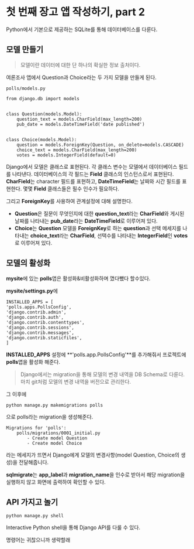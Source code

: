 # 첫 번째 장고 앱 작성하기, part 2
Python에서 기본으로 제공하는 SQLite를 통해 데이터베이스를 다룬다.

## 모델 만들기

> 모델이란 데이터에 대한 단 하나의 확실한 정보 출처이다.

여론조사 앱에서 Question과 Choice라는 두 가지 모델을 만들게 된다.

	
	polls/models.py
	
    from django.db import models


	class Question(models.Model):
    	question_text = models.CharField(max_length=200)
    	pub_date = models.DateTimeField('date published')


	class Choice(models.Model):
    	question = models.ForeignKey(Question, on_delete=models.CASCADE)
    	choice_text = models.CharField(max_length=200)
    	votes = models.IntegerField(default=0)

Django에서 모델은 클래스로 표현된다. 
각 클래스 변수는 모델에서 데이터베이스 필드를 나타낸다.
데이터베이스의 각 필드는 **Field** 클래스의 인스턴스로서 표현된다. **CharField**는 character 필드를 표현하고, **DateTimeField**는 날짜와 시간 필드를 표현한다.
몇몇 **Field** 클래스들은 필수 인수가 필요하다. 

그리고 **ForeignKey**를 사용하여 관계설정에 대해 설명한다. 

- **Question**은 질문이 무엇인지에 대한 **question_text**라는 **CharField**와 게시된 날짜를 나타내는 **pub_date**라는 **DateTimeField**로 이루어져 있다.
- **Choice**는 **Question** 모델을 **ForeignKey**로 하는 **question**과 선택 메세지를 나타내는 **choice_text**라는 **CharField**, 선택수를 나타내는 **IntegerField**인 **votes**로 이루어져 있다.

## 모델의 활성화
**mysite**에 있는 **polls**앱은 활성화&비활성화하며 꼈다뺐다 할수있다.

**mysite/settings.py**에 

	INSTALLED_APPS = [
    'polls.apps.PollsConfig',
    'django.contrib.admin',
    'django.contrib.auth',
    'django.contrib.contenttypes',
    'django.contrib.sessions',
    'django.contrib.messages',
    'django.contrib.staticfiles',
    ]

**INSTALLED_APPS** 설정에 **'polls.app.PollsConfig'**를 추가해줘서 프로젝트에 **polls**앱을 활성화 해준다.

> Django에서는 migration을 통해 모델의 변경 내역을 DB Schema로 다룬다. 마치 git처럼 모델의 변경 내역을 버전으로 관리한다.

그 이후에

	python manage.py makemigrations polls

으로 polls라는 migration을 생성해준다.
	
    Migrations for 'polls': 
    	polls/migrations/0001_initial.py
        	- Create model Question
            - Create model Choice

라는 메세지가 뜨면서 Django에게 모델의 변경사항(model Question, Choice의 생성)을 전달해줍니다.

**sqlmigrate**는 **app_label**과 **migration_name**을 인수로 받아서 해당 migration을 실행하지 않고 화면에 출력하여 확인할 수 있다.

## API 가지고 놀기

	python manage.py shell
Interactive Python shell을 통해 Django API를 다룰 수 있다.

명령어는 귀찮으니까 생략할래
